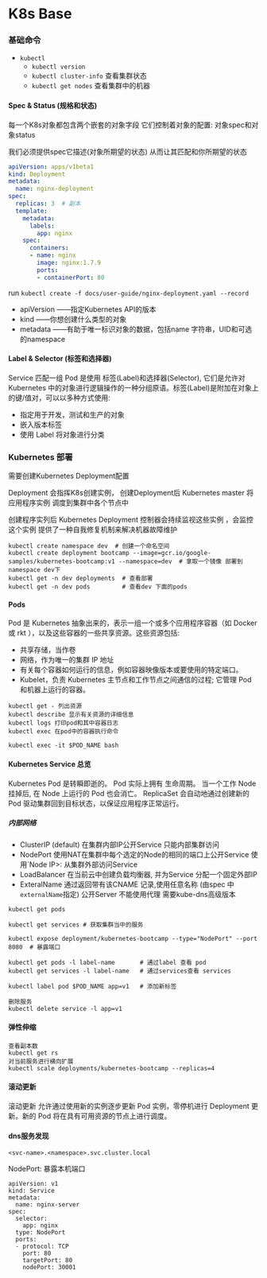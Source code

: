 # K8s Base 
### 基础命令
- `kubectl`
    - `kubectl version` 
    - `kubectl cluster-info` 查看集群状态
    - `kubectl get nodes`    查看集群中的机器
    
#### Spec & Status (规格和状态)
每一个K8s对象都包含两个嵌套的对象字段 它们控制着对象的配置: 对象spec和对象status

我们必须提供spec它描述(对象所期望的状态) 从而让其匹配和你所期望的状态
```yaml
apiVersion: apps/v1beta1
kind: Deployment
metadata:
  name: nginx-deployment
spec:
  replicas: 3  # 副本
  template:
    metadata: 
      labels:
        app: nginx
    spec:
      containers:
      - name: nginx
        image: nginx:1.7.9
        ports:
        - containerPort: 80
```
run `kubectl create -f docs/user-guide/nginx-deployment.yaml --record`
- apiVersion ——指定Kubernetes API的版本
- kind ——你想创建什么类型的对象
- metadata ——有助于唯一标识对象的数据，包括name 字符串，UID和可选的namespace
    
    
#### Label & Selector (标签和选择器)
Service 匹配一组 Pod 是使用 标签(Label)和选择器(Selector), 它们是允许对 Kubernetes 中的对象进行逻辑操作的一种分组原语。标签(Label)是附加在对象上的键/值对，可以以多种方式使用:
- 指定用于开发，测试和生产的对象
- 嵌入版本标签
- 使用 Label 将对象进行分类 
   
    
### Kubernetes 部署
需要创建Kubernetes Deployment配置

Deployment 会指挥K8s创建实例， 创建Deployment后 Kubernetes master 将应用程序实例 调度到集群中各个节点中

创建程序实列后 Kubernetes Deployment 控制器会持续监视这些实例 ，会监控这个实例 提供了一种自我修复机制来解决机器故障维护

```  
kubectl create namespace dev  # 创建一个命名空间
kubectl create deployment bootcamp --image=gcr.io/google-samples/kubernetes-bootcamp:v1 --namespace=dev  # 拿取一个镜像 部署到namespace dev下
kubectl get -n dev deployments  # 查看部署
kubectl get -n dev pods         # 查看dev 下面的pods
```

#### Pods
Pod 是 Kubernetes 抽象出来的，表示一组一个或多个应用程序容器（如 Docker 或 rkt ），以及这些容器的一些共享资源。这些资源包括:
- 共享存储，当作卷
- 网络，作为唯一的集群 IP 地址
- 有关每个容器如何运行的信息，例如容器映像版本或要使用的特定端口。
- Kubelet，负责 Kubernetes 主节点和工作节点之间通信的过程; 它管理 Pod 和机器上运行的容器。
``` 
kubectl get - 列出资源
kubectl describe 显示有关资源的详细信息
kubectl logs 打印pod和其中容器日志
kubectl exec 在pod中的容器执行命令

kubectl exec -it $POD_NAME bash
```

#### Kubernetes Service 总览
Kubernetes Pod 是转瞬即逝的。 Pod 实际上拥有 生命周期。 当一个工作 Node 挂掉后, 在 Node 上运行的 Pod 也会消亡。 ReplicaSet 会自动地通过创建新的 Pod 驱动集群回到目标状态，以保证应用程序正常运行。
##### 内部网络
- ClusterIP (default) 在集群内部IP公开Service 只能内部集群访问
- NodePort 使用NAT在集群中每个选定的Node的相同的端口上公开Service 使用`Node
IP>: <NodePort> 从集群外部访问Service
- LoadBalancer 在当前云中创建负载均衡器, 并为Service 分配一个固定外部IP
- ExteralName 通过返回带有该CNAME 记录,使用任意名称 (由spec 中`externalName`指定) 公开Server 不能使用代理 需要kube-dns高级版本
``` 
kubectl get pods

kubectl get services # 获取集群当中的服务

kubectl expose deployment/kubernetes-bootcamp --type="NodePort" --port 8080  # 暴露端口

kubectl get pods -l label-name       # 通过label 查看 pod
kubectl get services -l label-name   # 通过services查看 services

kubectl label pod $POD_NAME app=v1   # 添加新标签

删除服务
kubectl delete service -l app=v1
```

#### 弹性伸缩
``` 
查看副本数
kubectl get rs
对当前服务进行横向扩展
kubectl scale deployments/kubernetes-bootcamp --replicas=4
```
#### 滚动更新
滚动更新 允许通过使用新的实例逐步更新 Pod 实例，零停机进行 Deployment 更新。新的 Pod 将在具有可用资源的节点上进行调度。


#### dns服务发现
``` 
<svc-name>.<namespace>.svc.cluster.local
```

NodePort:  暴露本机端口
``` 
apiVersion: v1
kind: Service
metadata:
  name: nginx-server
spec:
  selector:
    app: nginx
  type: NodePort
  ports:
  - protocol: TCP
    port: 80
    targetPort: 80
    nodePort: 30001
```
